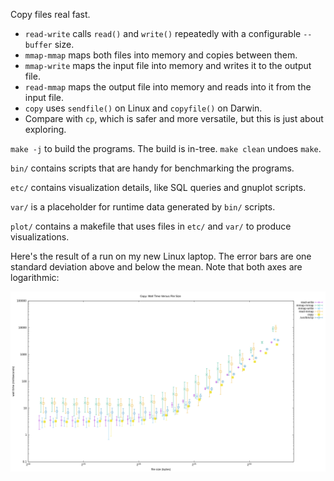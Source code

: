 Copy files real fast.

- `read-write` calls `read()` and `write()` repeatedly with a configurable `--buffer` size.
- `mmap-mmap` maps both files into memory and copies between them.
- `mmap-write` maps the input file into memory and writes it to the output file.
- `read-mmap` maps the output file into memory and reads into it from the input file.
- `copy` uses `sendfile()` on Linux and `copyfile()` on Darwin.
- Compare with `cp`, which is safer and more versatile, but this is just about exploring.

`make -j` to build the programs. The build is in-tree. `make clean` undoes `make`.

`bin/` contains scripts that are handy for benchmarking the programs.

`etc/` contains visualization details, like SQL queries and gnuplot scripts.

`var/` is a placeholder for runtime data generated by `bin/` scripts.

`plot/` contains a makefile that uses files in `etc/` and `var/` to produce visualizations.

Here's the result of a run on my new Linux laptop. The error bars are one
standard deviation above and below the mean. Note that both axes are
logarithmic:

![copy wall time versus file size on Linux](linux.png)
